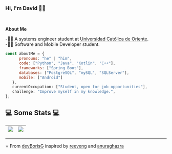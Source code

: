 ### Hi, I'm David 🧑‍💻

</br>

**About Me**

<p>-🧑‍🎓 A systems engineer student at <a href="https://www.uco.edu.co/">Universidad Católica de Oriente</a>.</br>
-👨‍💻 Software and Mobile Developer student.</br>


```javascript
const aboutMe = {
      pronouns: "he" | "him",
      code: ["Python", "Java", "Kotlin", "C++"],
      frameworks: ["Spring Boot"], 
      databases: ["PostgreSQL", "mySQL", "SQLServer"],
      mobile: ["Android"]
   },
   currentOccupation: ["Student, open for job opportunities"],
   challenge: "Improve myself in my knowledge.",
};
```  
<h2>💻 Some Stats 💻</h2>

<a href="https://github.com/anuraghazra/github-readme-stats"><img align="center" src="https://github-readme-stats.vercel.app/api?username=devBorisG&show_icons=true&theme=onedark&hide_border=true"/></a> | <a href="https://github.com/anuraghazra/github-readme-stats"><img align="center" src="https://github-readme-stats.vercel.app/api/top-langs/?username=devBorisG&layout=compact&theme=onedark&hide_border=true" /></a> |
| ------------- | ------------- |

---

⭐️ From [devBorisG](https://github.com/devBorisG) inspired by [reeveng](https://github.com/reeveng) and [anuraghazra](https://github.com/anuraghazra)
